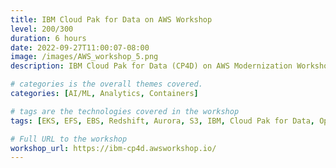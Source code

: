 ```yaml
---
title: IBM Cloud Pak for Data on AWS Workshop  
level: 200/300
duration: 6 hours
date: 2022-09-27T11:00:07-08:00
image: /images/AWS_workshop_5.png
description: IBM Cloud Pak for Data (CP4D) on AWS Modernization Workshop provides a hands-on guided learning experience, focused on CP4D capabilities and integrations with AWS Services. You'll learn how to connect CP4D to data repositories on AWS, perform data governance and use data for analysis to generate meaningful insights and together address pain points and challenges faced by Data Analytics industry.

# categories is the overall themes covered.
categories: [AI/ML, Analytics, Containers]

# tags are the technologies covered in the workshop
tags: [EKS, EFS, EBS, Redshift, Aurora, S3, IBM, Cloud Pak for Data, OpenShift]

# Full URL to the workshop
workshop_url: https://ibm-cp4d.awsworkshop.io/
---
```

